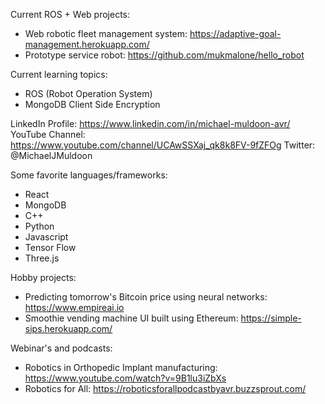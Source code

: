 Current ROS + Web projects: 
- Web robotic fleet management system: https://adaptive-goal-management.herokuapp.com/
- Prototype service robot: https://github.com/mukmalone/hello_robot

Current learning topics: 
- ROS (Robot Operation System)
- MongoDB Client Side Encryption

LinkedIn Profile: https://www.linkedin.com/in/michael-muldoon-avr/
YouTube Channel: https://www.youtube.com/channel/UCAwSSXaj_qk8k8FV-9fZFOg
Twitter: @MichaelJMuldoon

Some favorite languages/frameworks:
- React
- MongoDB
- C++
- Python
- Javascript
- Tensor Flow
- Three.js

Hobby projects:
- Predicting tomorrow's Bitcoin price using neural networks: https://www.empireai.io
- Smoothie vending machine UI built using Ethereum: https://simple-sips.herokuapp.com/

Webinar's and podcasts:
- Robotics in Orthopedic Implant manufacturing: https://www.youtube.com/watch?v=9B1lu3iZbXs
- Robotics for All: https://roboticsforallpodcastbyavr.buzzsprout.com/
